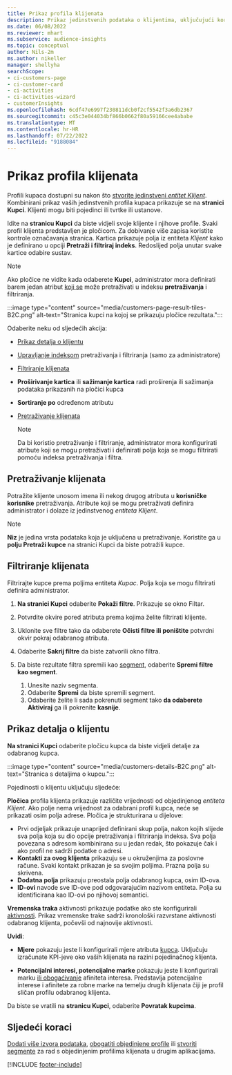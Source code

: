 ```yaml
---
title: Prikaz profila klijenata
description: Prikaz jedinstvenih podataka o klijentima, uključujući korištenje pretraživanja i filtriranja
ms.date: 06/08/2022
ms.reviewer: mhart
ms.subservice: audience-insights
ms.topic: conceptual
author: Nils-2m
ms.author: nikeller
manager: shellyha
searchScope:
- ci-customers-page
- ci-customer-card
- ci-activities
- ci-activities-wizard
- customerInsights
ms.openlocfilehash: 6cdf47e6997f230811dcb0f2cf5542f3a6db2367
ms.sourcegitcommit: c45c3e044034bf866b0662f80a59166cee4ababe
ms.translationtype: MT
ms.contentlocale: hr-HR
ms.lasthandoff: 07/22/2022
ms.locfileid: "9188084"
---
```

# <a name="view-customer-profiles"></a>Prikaz profila klijenata

Profili kupaca dostupni su nakon što [stvorite jedinstveni *entitet Klijent*](data-unification.md). Kombinirani prikaz vaših jedinstvenih profila kupaca prikazuje se na **stranici Kupci**. Klijenti mogu biti pojedinci ili tvrtke ili ustanove.

Idite na **stranicu Kupci** da biste vidjeli svoje klijente i njihove profile. Svaki profil klijenta predstavljen je pločicom. Za dobivanje više zapisa koristite kontrole označavanja stranica. Kartica prikazuje polja iz entiteta *Klijent* kako je definirano u opciji **Pretraži i filtriraj indeks**. Redoslijed polja unutar svake kartice odabire sustav.

> [!NOTE]
> Ako pločice ne vidite kada odaberete **Kupci**, administrator mora definirati barem jedan atribut [koji se](search-filter-index.md) može pretraživati u indeksu **pretraživanja** i filtriranja.

:::image type="content" source="media/customers-page-result-tiles-B2C.png" alt-text="Stranica kupci na kojoj se prikazuju pločice rezultata.":::

Odaberite neku od sljedećih akcija:
- [Prikaz detalja o klijentu](#view-customer-details)
- [Upravljanje indeksom](search-filter-index.md) pretraživanja i filtriranja (samo za administratore)
- [Filtriranje klijenata](#filter-customers)
- **Proširivanje kartica** ili **sažimanje kartica** radi proširenja ili sažimanja podataka prikazanih na pločici kupca
- **Sortiranje po** određenom atributu
- [Pretraživanje klijenata](#search-for-customers)

  > [!NOTE]
  > Da bi koristio pretraživanje i filtriranje, administrator mora konfigurirati atribute koji se mogu pretraživati i definirati polja koja se mogu filtrirati pomoću indeksa pretraživanja i filtra.

## <a name="search-for-customers"></a>Pretraživanje klijenata

Potražite klijente unosom imena ili nekog drugog atributa u **korisničke korisnike** pretraživanja. Atribute koji se mogu pretraživati definira administrator i dolaze iz jedinstvenog *entiteta Klijent*.

> [!NOTE]
> **Niz** je jedina vrsta podataka koja je uključena u pretraživanje. Koristite ga u **polju Pretraži kupce** na stranici Kupci da biste potražili kupce.

## <a name="filter-customers"></a>Filtriranje klijenata

Filtrirajte kupce prema poljima entiteta *Kupac*. Polja koja se mogu filtrirati definira administrator.

1. **Na stranici Kupci** odaberite **Pokaži filtre**. Prikazuje se okno Filtar.

1. Potvrdite okvire pored atributa prema kojima želite filtrirati klijente.

1. Uklonite sve filtre tako da odaberete **Očisti filtre ili poništite** potvrdni okvir pokraj odabranog atributa.

1. Odaberite **Sakrij filtre** da biste zatvorili okno filtra.

1. Da biste rezultate filtra spremili kao [segment](segments.md), odaberite **Spremi filtre kao segment**.
   1. Unesite naziv segmenta.
   1. Odaberite **Spremi** da biste spremili segment.
   1. Odaberite želite li sada pokrenuti segment tako **da odaberete Aktiviraj** ga ili pokrenite **kasnije**.

## <a name="view-customer-details"></a>Prikaz detalja o klijentu

**Na stranici Kupci** odaberite pločicu kupca da biste vidjeli detalje za odabranog kupca.

:::image type="content" source="media/customers-details-B2C.png" alt-text="Stranica s detaljima o kupcu.":::

Pojedinosti o klijentu uključuju sljedeće:

**Pločica** profila klijenta prikazuje različite vrijednosti od objedinjenog *entiteta Klijent*. Ako polje nema vrijednost za odabrani profil kupca, neće se prikazati osim polja adrese. Pločica je strukturirana u dijelove:

- Prvi odjeljak prikazuje unaprijed definirani skup polja, nakon kojih slijede sva polja koja su dio opcije pretraživanja i filtriranja indeksa. Sva polja povezana s adresom kombinirana su u jedan redak, što pokazuje čak i ako profil ne sadrži podatke o adresi.
- **Kontakti za ovog klijenta** prikazuju se u okruženjima za poslovne račune. Svaki kontakt prikazan je sa svojim poljima. Prazna polja su skrivena.
- **Dodatna polja** prikazuju preostala polja odabranog kupca, osim ID-ova.
- **ID-ovi** navode sve ID-ove pod odgovarajućim nazivom entiteta. Polja su identificirana kao ID-ovi po njihovoj semantici.

**Vremenska traka** aktivnosti prikazuje podatke ako ste konfigurirali [aktivnosti](activities.md). Prikaz vremenske trake sadrži kronološki razvrstane aktivnosti odabranog klijenta, počevši od najnovije aktivnosti.

**Uvidi**:

- **Mjere** pokazuju jeste li konfigurirali mjere atributa [kupca](measures.md). Uključuju izračunate KPI-jeve oko vaših klijenata na razini pojedinačnog klijenta.

- **Potencijalni interesi, potencijalne marke** pokazuju jeste li konfigurirali marku [ili obogaćivanje](enrichment-microsoft.md) afiniteta interesa. Predstavlja potencijalne interese i afinitete za robne marke na temelju drugih klijenata čiji je profil sličan profilu odabranog klijenta.

Da biste se vratili na **stranicu Kupci**, odaberite **Povratak kupcima**.

## <a name="next-steps"></a>Sljedeći koraci

[Dodati više izvora podataka](data-sources.md), [obogatiti objedinjene profile](enrichment-hub.md) ili [stvoriti segmente](segments.md) za rad s objedinjenim profilima klijenata u drugim aplikacijama.

[!INCLUDE [footer-include](includes/footer-banner.md)]
